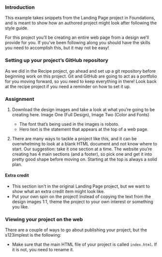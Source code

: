 ### Introduction 

This example takes snippets from the Landing Page project in Foundations, and is meant to show how an authored project might look after following the style guide.

For this project you’ll be creating an entire web page from a design we’ll provide for you. If you’ve been following along you should have the skills you need to accomplish this, but it may not be easy!

### Setting up your project’s GitHub repository

As we did in the Recipe project, go ahead and set up a git repository before beginning work on this project. Git and GitHub are going to act as a portfolio for you moving forward, so you need to keep everything in there! Look back at the recipe project if you need a reminder on how to set it up.

### Assignment

<div class="lesson-content__panel" markdown="1">

1. Download the design images and take a look at what you’re going to be creating here. Image One (Full Design), Image Two (Color and Fonts)

   - The font that’s being used in the images is roboto.
   - Hero text is the statement that appears at the top of a web page.

2. There are many ways to tackle a project like this, and it can be overwhelming to look at a blank HTML document and not know where to start. Our suggestion: take it one section at a time. The website you’re creating has 4 main sections (and a footer), so pick one and get it into pretty good shape before moving on. Starting at the top is always a solid plan.

#### Extra credit

- This section isn't in the original Landing Page project, but we want to show what an extra credit item might look like.
- Put your own spin on the project! Instead of copying the text from the design images 1:1, theme the project to your own interest or something you like.

</div>

### Viewing your project on the web

There are a couple of ways to go about publishing your project, but the s123implest is the following:

- Make sure that the main HTML file of your project is called `index.html`. If it is not, you need to rename it.
